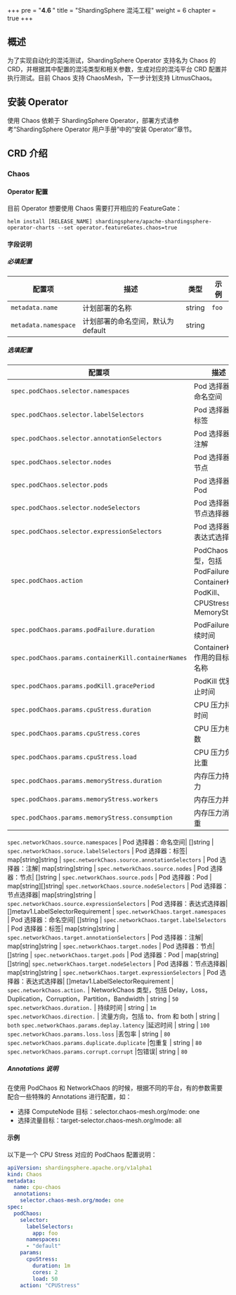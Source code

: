 +++
pre = "<b>4.6 </b>"
title = "ShardingSphere 混沌工程"
weight = 6
chapter = true
+++

## 概述

为了实现自动化的混沌测试，ShardingSphere Operator 支持名为 Chaos 的 CRD，并根据其中配置的混沌类型和相关参数，生成对应的混沌平台 CRD 配置并执行测试。目前 Chaos 支持 ChaosMesh，下一步计划支持 LitmusChaos。

## 安装 Operator

使用 Chaos 依赖于 ShardingSphere Operator，部署方式请参考“ShardingSphere Operator 用户手册”中的“安装 Operator”章节。

## CRD 介绍

### Chaos

#### Operator 配置

目前 Operator 想要使用 Chaos 需要打开相应的 FeatureGate：

```shell
helm install [RELEASE_NAME] shardingsphere/apache-shardingsphere-operator-charts --set operator.featureGates.chaos=true
```

#### 字段说明

##### 必填配置 

配置项 |  描述 | 类型 | 示例 
------------------ | --------------------------|------------------------------------------------------ | ----------------------------------------
`metadata.name` | 计划部署的名称 |  string | `foo` 
`metadata.namespace` | 计划部署的命名空间，默认为 default | string |                                      | `shardingsphere-system`

##### 选填配置

配置项 |  描述 | 类型 | 示例 
------------------ | --------------------------|------------------------------------------------------ | ----------------------------------------
`spec.podChaos.selector.namespaces` | Pod 选择器：命名空间|  []string | 
`spec.podChaos.selector.labelSelectors` | Pod 选择器：标签|  map[string]string | 
`spec.podChaos.selector.annotationSelectors` | Pod 选择器：注解|  map[string]string | 
`spec.podChaos.selector.nodes` | Pod 选择器：节点|  []string | 
`spec.podChaos.selector.pods` | Pod 选择器：Pod | map[string][]string| 
`spec.podChaos.selector.nodeSelectors` | Pod 选择器：节点选择器| map[string]string | 
`spec.podChaos.selector.expressionSelectors` | Pod 选择器：表达式选择器|  []metav1.LabelSelectorRequirement | 
`spec.podChaos.action` | PodChaos 类型，包括 PodFailure、ContainerKill、PodKill、CPUStress、MemoryStress|  PodChaosAction | `PodFailure` 
`spec.podChaos.params.podFailure.duration` | PodFailure 持续时间 | string  |  `1m`
`spec.podChaos.params.containerKill.containerNames` | ContainerKill 作用的目标容器名称 | []string   | `shardingsphere-proxy` 
`spec.podChaos.params.podKill.gracePeriod` | PodKill 优雅停止时间 |  number | `0` 
`spec.podChaos.params.cpuStress.duration` | CPU 压力持续时间 | string  |  `1m`
`spec.podChaos.params.cpuStress.cores` | CPU 压力核心数 | number | `2` 
`spec.podChaos.params.cpuStress.load` | CPU 压力负载比重 | number  | `50` 
`spec.podChaos.params.memoryStress.duration` | 内存压力持续压力 |  string | `1m` 
`spec.podChaos.params.memoryStress.workers` | 内存压力并发度 |  numbers | `2`
`spec.podChaos.params.memoryStress.consumption` | 内存压力消耗比重 |  string | `50`

`spec.networkChaos.source.namespaces` | Pod 选择器：命名空间|  []string | 
`spec.networkChaos.soruce.labelSelectors` | Pod 选择器：标签|  map[string]string | 
`spec.networkChaos.source.annotationSelectors` | Pod 选择器：注解|  map[string]string | 
`spec.networkChaos.source.nodes` | Pod 选择器：节点|  []string | 
`spec.networkChaos.source.pods` | Pod 选择器：Pod | map[string][]string| 
`spec.networkChaos.source.nodeSelectors` | Pod 选择器：节点选择器| map[string]string | 
`spec.networkChaos.source.expressionSelectors` | Pod 选择器：表达式选择器|  []metav1.LabelSelectorRequirement | 
`spec.networkChaos.target.namespaces` | Pod 选择器：命名空间|  []string | 
`spec.networkChaos.target.labelSelectors` | Pod 选择器：标签|  map[string]string | 
`spec.networkChaos.target.annotationSelectors` | Pod 选择器：注解|  map[string]string | 
`spec.networkChaos.target.nodes` | Pod 选择器：节点|  []string | 
`spec.networkChaos.target.pods` | Pod 选择器：Pod | map[string][]string| 
`spec.networkChaos.target.nodeSelectors` | Pod 选择器：节点选择器| map[string]string | 
`spec.networkChaos.target.expressionSelectors` | Pod 选择器：表达式选择器|  []metav1.LabelSelectorRequirement | 
`spec.networkChaos.action.` | NetworkChaos 类型，包括 Delay，Loss，Duplication，Corruption，Partition，Bandwidth  |  string | `50`
`spec.networkChaos.duration.` | 持续时间 |  string | `1m`
`spec.networkChaos.direction.` | 流量方向，包括 to、from 和 both |  string | `both`
`spec.networkChaos.params.deplay.latency` |延迟时间 |  string | `100`
`spec.networkChaos.params.loss.loss` |丢包率 |  string | `80`
`spec.networkChaos.params.duplicate.duplicate` |包重复 |  string | `80`
`spec.networkChaos.params.corrupt.corrupt` |包错误|  string | `80`

##### Annotations 说明

在使用 PodChaos 和 NetworkChaos 的时候，根据不同的平台，有的参数需要配合一些特殊的 Annotations 进行配置，如：

* 选择 ComputeNode 目标：selector.chaos-mesh.org/mode: one
* 选择流量目标：target-selector.chaos-mesh.org/mode: all

#### 示例

以下是一个 CPU Stress 对应的 PodChaos 配置说明：

```yaml
apiVersion: shardingsphere.apache.org/v1alpha1
kind: Chaos
metadata:
  name: cpu-chaos
  annotations:
    selector.chaos-mesh.org/mode: one
spec:
  podChaos:
    selector:
      labelSelectors:
        app: foo
      namespaces: 
      - "default"
    params:
      cpuStress:
        duration: 1m
        cores: 2
        load: 50
    action: "CPUStress"
```

